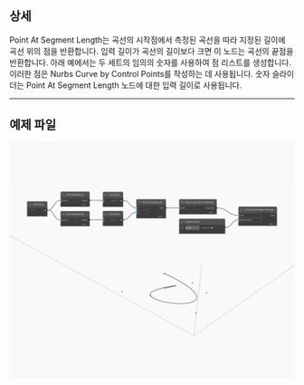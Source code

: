 ## 상세
Point At Segment Length는 곡선의 시작점에서 측정된 곡선을 따라 지정된 길이에 곡선 위의 점을 반환합니다. 입력 길이가 곡선의 길이보다 크면 이 노드는 곡선의 끝점을 반환합니다. 아래 예에서는 두 세트의 임의의 숫자를 사용하여 점 리스트를 생성합니다. 이러한 점은 Nurbs Curve by Control Points를 작성하는 데 사용됩니다. 숫자 슬라이더는 Point At Segment Length 노드에 대한 입력 길이로 사용됩니다.
___
## 예제 파일

![PointAtSegmentLength](./Autodesk.DesignScript.Geometry.Curve.PointAtSegmentLength_img.jpg)

